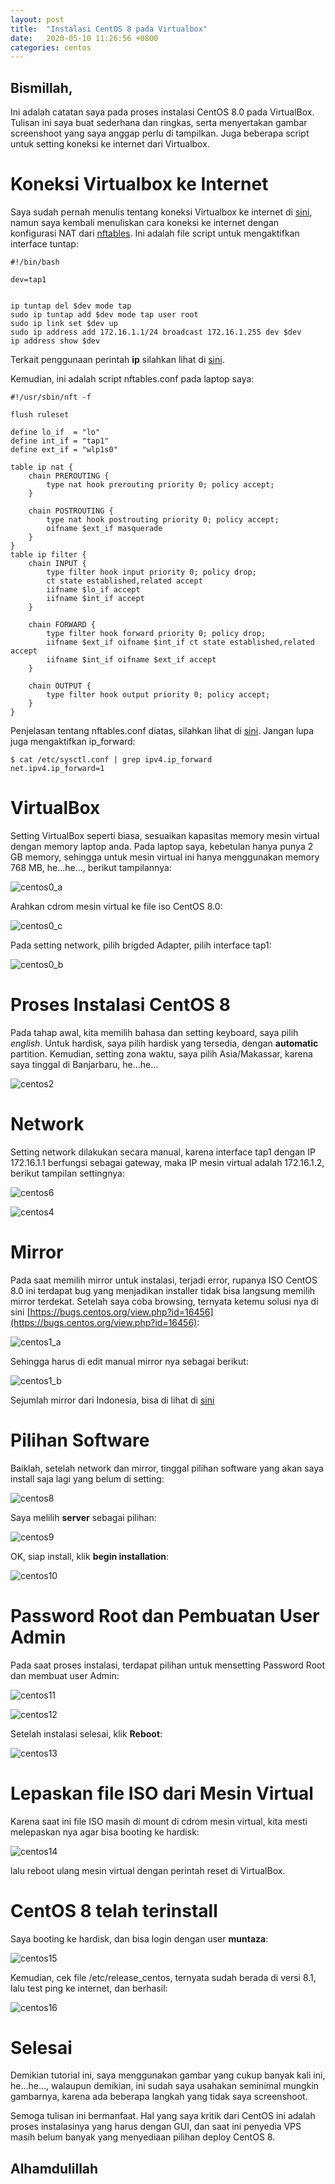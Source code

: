 ```yaml
---
layout: post
title:  "Instalasi CentOS 8 pada Virtualbox"
date:   2020-05-10 11:26:56 +0800
categories: centos
---
```


## Bismillah,

Ini adalah catatan saya pada proses instalasi CentOS 8.0 pada VirtualBox. Tulisan ini saya buat sederhana dan ringkas, serta menyertakan gambar screenshoot yang saya anggap perlu di tampilkan. Juga beberapa script untuk setting koneksi ke internet dari Virtualbox.

# Koneksi Virtualbox ke Internet

Saya sudah pernah menulis tentang koneksi Virtualbox ke internet di [sini](https://www.muntaza.id/virtualbox/2019/12/01/virtualbox-internet.html), namun saya kembali menuliskan cara koneksi ke internet dengan konfigurasi NAT dari [nftables](https://www.muntaza.id/nftables/2020/01/30/nftables-keempat.html). Ini adalah file script untuk mengaktifkan interface tuntap:

```text
#!/bin/bash

dev=tap1


ip tuntap del $dev mode tap
sudo ip tuntap add $dev mode tap user root
sudo ip link set $dev up
sudo ip address add 172.16.1.1/24 broadcast 172.16.1.255 dev $dev
ip address show $dev
```

Terkait penggunaan perintah __ip__ silahkan lihat di [sini](https://access.redhat.com/articles/ip-command-cheat-sheet).

Kemudian, ini adalah script nftables.conf pada laptop saya:

```text
#!/usr/sbin/nft -f

flush ruleset

define lo_if  = "lo"
define int_if = "tap1"
define ext_if = "wlp1s0"

table ip nat {
	chain PREROUTING {
		type nat hook prerouting priority 0; policy accept;
	}

	chain POSTROUTING {
		type nat hook postrouting priority 0; policy accept;
		oifname $ext_if masquerade
	}
}
table ip filter {
	chain INPUT {
		type filter hook input priority 0; policy drop;
		ct state established,related accept
		iifname $lo_if accept
		iifname $int_if accept
	}

	chain FORWARD {
		type filter hook forward priority 0; policy drop;
		iifname $ext_if oifname $int_if ct state established,related accept
		iifname $int_if oifname $ext_if accept
	}

	chain OUTPUT {
		type filter hook output priority 0; policy accept;
	}
}
```

Penjelasan tentang nftables.conf diatas, silahkan lihat di [sini](https://www.muntaza.id/nftables/2019/12/16/nftables-kedua.html). Jangan lupa juga mengaktifkan ip_forward:

```text
$ cat /etc/sysctl.conf | grep ipv4.ip_forward
net.ipv4.ip_forward=1
```

# VirtualBox

Setting VirtualBox seperti biasa, sesuaikan kapasitas memory mesin virtual dengan memory laptop anda. Pada laptop saya, kebetulan hanya punya 2 GB memory, sehingga untuk mesin virtual ini hanya menggunakan memory 768 MB, he...he..., berikut tampilannya:

![centos0_a](/assets/centos/centos0_a.png)

Arahkan cdrom mesin virtual ke file iso CentOS 8.0:

![centos0_c](/assets/centos/centos0_c.png)

Pada setting network, pilih brigded Adapter, pilih interface tap1:

![centos0_b](/assets/centos/centos0_b.png)

# Proses Instalasi CentOS 8

Pada tahap awal, kita memilih bahasa dan setting keyboard, saya pilih _english_. Untuk hardisk, saya pilih hardisk yang tersedia, dengan __automatic__ partition. Kemudian, setting zona waktu, saya pilih Asia/Makassar, karena saya tinggal di Banjarbaru, he...he...


![centos2](/assets/centos/centos2.png)

# Network

Setting network dilakukan secara manual, karena interface tap1 dengan IP 172.16.1.1 berfungsi sebagai gateway, maka IP mesin virtual adalah 172.16.1.2, berikut tampilan settingnya:

![centos6](/assets/centos/centos6.png)

![centos4](/assets/centos/centos4.png)

# Mirror

Pada saat memilih mirror untuk instalasi, terjadi error, rupanya ISO CentOS 8.0 ini terdapat bug yang menjadikan installer tidak bisa langsung memilih mirror terdekat. Setelah saya coba browsing, ternyata ketemu solusi nya di sini [https://bugs.centos.org/view.php?id=16456](https://bugs.centos.org/view.php?id=16456):

![centos1_a](/assets/centos/centos1_a.png)

Sehingga harus di edit manual mirror nya sebagai berikut:

![centos1_b](/assets/centos/centos1_b.png)

Sejumlah mirror dari Indonesia, bisa di lihat di [sini](https://www.centos.org/download/mirrors/)

# Pilihan Software

Baiklah, setelah network dan mirror, tinggal pilihan software yang akan saya install saja lagi yang belum di setting:

![centos8](/assets/centos/centos8.png)

Saya melilih __server__ sebagai pilihan:

![centos9](/assets/centos/centos9.png)

OK, siap install, klik __begin installation__:

![centos10](/assets/centos/centos10.png)

# Password Root dan Pembuatan User Admin

Pada saat proses instalasi, terdapat pilihan untuk mensetting Password Root dan membuat user Admin:

![centos11](/assets/centos/centos11.png)

![centos12](/assets/centos/centos12.png)

Setelah instalasi selesai, klik __Reboot__:

![centos13](/assets/centos/centos13.png)

# Lepaskan file ISO dari Mesin Virtual

Karena saat ini file ISO masih di mount di cdrom mesin virtual, kita mesti melepaskan nya agar bisa booting ke hardisk:

![centos14](/assets/centos/centos14.png)

lalu reboot ulang mesin virtual dengan perintah reset di VirtualBox.

# CentOS 8 telah terinstall

Saya booting ke hardisk, dan bisa login dengan user __muntaza__:

![centos15](/assets/centos/centos15.png)

Kemudian, cek file /etc/release_centos, ternyata sudah berada di versi 8.1, lalu test ping ke internet, dan berhasil:

![centos16](/assets/centos/centos16.png)

# Selesai

Demikian tutorial ini, saya menggunakan gambar yang cukup banyak kali ini, he...he..., walaupun demikian, ini sudah saya usahakan seminimal mungkin gambarnya, karena ada beberapa langkah yang tidak saya screenshoot.

Semoga tulisan ini bermanfaat. Hal yang saya kritik dari CentOS ini adalah proses instalasinya yang harus dengan GUI, dan saat ini penyedia VPS masih belum banyak yang menyediaan pilihan deploy CentOS 8.


## Alhamdulillah
